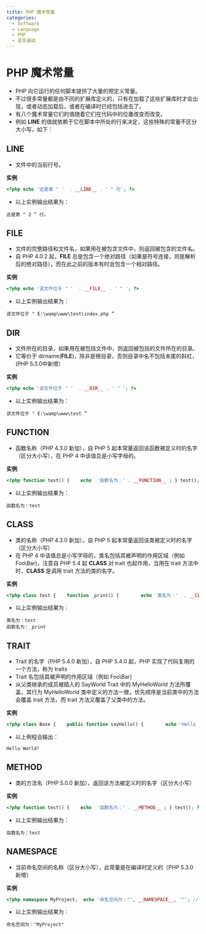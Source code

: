 ```yaml
---
title: PHP 魔术常量
categories:
  - Software
  - Language
  - PHP
  - 语言基础
---
```

# PHP 魔术常量

- PHP 向它运行的任何脚本提供了大量的预定义常量。
- 不过很多常量都是由不同的扩展库定义的，只有在加载了这些扩展库时才会出现，或者动态加载后，或者在编译时已经包括进去了。
- 有八个魔术常量它们的值随着它们在代码中的位置改变而改变。
- 例如 __LINE__ 的值就依赖于它在脚本中所处的行来决定，这些特殊的常量不区分大小写，如下：

## __LINE__

- 文件中的当前行号。

**实例**

```php
<?php echo '这是第 " '  . __LINE__ . ' " 行'; ?>
```

- 以上实例输出结果为：

```
这是第 " 2 ” 行。
```

## __FILE__

- 文件的完整路径和文件名，如果用在被包含文件中，则返回被包含的文件名。
- 自 PHP 4.0.2 起，__FILE__ 总是包含一个绝对路径（如果是符号连接，则是解析后的绝对路径），而在此之前的版本有时会包含一个相对路径。

**实例**

```php
<?php echo '该文件位于 " '  . __FILE__ . ' " '; ?>
```

- 以上实例输出结果为：

```
该文件位于 " E:\wamp\www\test\index.php ”
```

## __DIR__

- 文件所在的目录，如果用在被包括文件中，则返回被包括的文件所在的目录。
- 它等价于 dirname(__FILE__)，除非是根目录，否则目录中名不包括末尾的斜杠，(PHP 5.3.0中新增）

**实例**

```php
<?php echo '该文件位于 " '  . __DIR__ . ' " '; ?>
```

- 以上实例输出结果为：

```
该文件位于 " E:\wamp\www\test ”
```

## __FUNCTION__

- 函数名称（PHP 4.3.0 新加），自 PHP 5 起本常量返回该函数被定义时的名字（区分大小写），在 PHP 4 中该值总是小写字母的。

**实例**

```php
<?php function test() {    echo  '函数名为：' . __FUNCTION__ ; } test(); ?>
```

- 以上实例输出结果为：

```
函数名为：test
```

## __CLASS__

- 类的名称（PHP 4.3.0 新加），自 PHP 5 起本常量返回该类被定义时的名字（区分大小写）
- 在 PHP 4 中该值总是小写字母的，类名包括其被声明的作用区域（例如 Foo\Bar)，注意自 PHP 5.4 起 __CLASS__ 对 trait 也起作用，当用在 trait 方法中时，__CLASS__ 是调用 trait 方法的类的名字。

**实例**

```php
<?php class test {    function _print() {        echo '类名为：'  . __CLASS__ . "<br>";        echo  '函数名为：' . __FUNCTION__ ;    } } $t = new test(); $t->_print(); ?>
```

- 以上实例输出结果为：

```
类名为：test
函数名为：_print
```

## __TRAIT__

- Trait 的名字（PHP 5.4.0 新加），自 PHP 5.4.0 起，PHP 实现了代码复用的一个方法，称为 traits
- Trait 名包括其被声明的作用区域（例如 Foo\Bar)
- 从父类继承的成员被插入的 SayWorld Trait 中的 MyHelloWorld 方法所覆盖，其行为 MyHelloWorld 类中定义的方法一致，优先顺序是当前类中的方法会覆盖 trait 方法，而 trait 方法又覆盖了父类中的方法。

**实例**

```php
<?php class Base {    public function sayHello() {        echo 'Hello ';    } }  trait SayWorld {    public function sayHello() {        parent::sayHello();        echo 'World!';    } }  class MyHelloWorld extends Base {    use SayWorld; }  $o = new MyHelloWorld(); $o->sayHello(); ?>
```

- 以上例程会输出：

```
Hello World!
```

## __METHOD__

- 类的方法名（PHP 5.0.0 新加），返回该方法被定义时的名字（区分大小写）

**实例**

```php
<?php function test() {    echo  '函数名为：' . __METHOD__ ; } test(); ?>
```

- 以上实例输出结果为：

```
函数名为：test
```

## __NAMESPACE__

- 当前命名空间的名称（区分大小写），此常量是在编译时定义的（PHP 5.3.0 新增）

**实例**

```php
<?php namespace MyProject;  echo '命名空间为："', __NAMESPACE__, '"'; // 输出 "MyProject" ?>
```

- 以上实例输出结果为：

```
命名空间为："MyProject"
```
